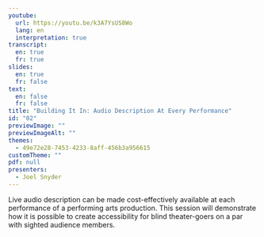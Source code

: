 ```yaml
---
youtube:
  url: https://youtu.be/k3A7YsUS8Wo
  lang: en
  interpretation: true
transcript:
  en: true
  fr: true
slides:
  en: true
  fr: false
text:
  en: false
  fr: false
title: "Building It In: Audio Description At Every Performance"
id: "02"
previewImage: ""
previewImageAlt: ""
themes:
  - 49e72e28-7453-4233-8aff-456b3a956615
customTheme: ""
pdf: null
presenters:
  - Joel Snyder
---
```

Live audio description can be made cost-effectively available at each performance of a performing arts production. This session will demonstrate how it is possible to create accessibility for blind theater-goers on a par with sighted audience members.
